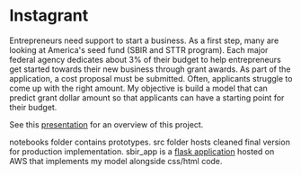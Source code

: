 # Instagrant

Entrepreneurs need support to start a business. As a first step, many are looking at America's seed fund (SBIR and STTR program). Each major federal agency dedicates about 3% of their budget to help entrepreneurs get started towards their new business through grant awards. As part of the application, a cost proposal must be submitted. Often, applicants struggle to come up with the right amount. My objective is build a model that can predict grant dollar amount so that
applicants can have a starting point for their budget.

See this [presentation](https://github.com/cedricherman/Instagrant/blob/master/presentation/Cedric_Herman_Demo.pdf) for an overview of this project.

notebooks folder contains prototypes.
src folder hosts cleaned final version for production implementation.
sbir_app is a [flask application](http://entrepreneurgrants.science/) hosted on AWS that implements my model alongside css/html code.


